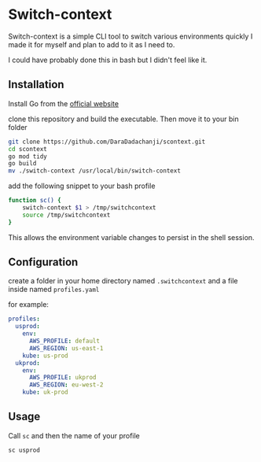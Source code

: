 # Switch-context

Switch-context is a simple CLI tool to switch various environments quickly
I made it for myself and plan to add to it as I need to.

I could have probably done this in bash but I didn't feel like it.

## Installation

Install Go from the [official website](https://go.dev/)

clone this repository and build the executable. Then move it to your bin folder

```bash
git clone https://github.com/DaraDadachanji/scontext.git
cd scontext
go mod tidy
go build
mv ./switch-context /usr/local/bin/switch-context
```

add the following snippet to your bash profile

```bash
function sc() {
    switch-context $1 > /tmp/switchcontext
    source /tmp/switchcontext
}
```

This allows the environment variable changes to persist in the shell session.

## Configuration

create a folder in your home directory named `.switchcontext`
and a file inside named `profiles.yaml`

for example:

```yaml
profiles:
  usprod:
    env:
      AWS_PROFILE: default
      AWS_REGION: us-east-1
    kube: us-prod
  ukprod:
    env:
      AWS_PROFILE: ukprod
      AWS_REGION: eu-west-2
    kube: uk-prod
```

## Usage

Call `sc` and then the name of your profile

`sc usprod`

